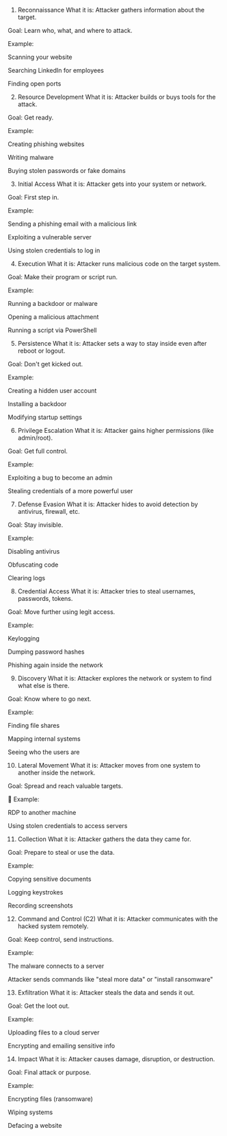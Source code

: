 1. Reconnaissance
What it is: Attacker gathers information about the target.

Goal: Learn who, what, and where to attack.

Example:

Scanning your website

Searching LinkedIn for employees

Finding open ports

2. Resource Development
What it is: Attacker builds or buys tools for the attack.

Goal: Get ready.

Example:

Creating phishing websites

Writing malware

Buying stolen passwords or fake domains

3. Initial Access
What it is: Attacker gets into your system or network.

Goal: First step in.

Example:

Sending a phishing email with a malicious link

Exploiting a vulnerable server

Using stolen credentials to log in

4. Execution
What it is: Attacker runs malicious code on the target system.

Goal: Make their program or script run.

Example:

Running a backdoor or malware

Opening a malicious attachment

Running a script via PowerShell

5. Persistence
What it is: Attacker sets a way to stay inside even after reboot or logout.

Goal: Don't get kicked out.

Example:

Creating a hidden user account

Installing a backdoor

Modifying startup settings

6. Privilege Escalation
What it is: Attacker gains higher permissions (like admin/root).

Goal: Get full control.

Example:

Exploiting a bug to become an admin

Stealing credentials of a more powerful user

7.  Defense Evasion
What it is: Attacker hides to avoid detection by antivirus, firewall, etc.

Goal: Stay invisible.

Example:

Disabling antivirus

Obfuscating code

Clearing logs

8. Credential Access
What it is: Attacker tries to steal usernames, passwords, tokens.

Goal: Move further using legit access.

Example:

Keylogging

Dumping password hashes

Phishing again inside the network

9. Discovery
What it is: Attacker explores the network or system to find what else is there.

Goal: Know where to go next.

Example:

Finding file shares

Mapping internal systems

Seeing who the users are

10. Lateral Movement
What it is: Attacker moves from one system to another inside the network.

Goal: Spread and reach valuable targets.

🧠 Example:

RDP to another machine

Using stolen credentials to access servers

11. Collection
What it is: Attacker gathers the data they came for.

Goal: Prepare to steal or use the data.

Example:

Copying sensitive documents

Logging keystrokes

Recording screenshots

12.  Command and Control (C2)
What it is: Attacker communicates with the hacked system remotely.

Goal: Keep control, send instructions.

Example:

The malware connects to a server

Attacker sends commands like "steal more data" or "install ransomware"

13.  Exfiltration
What it is: Attacker steals the data and sends it out.

Goal: Get the loot out.

Example:

Uploading files to a cloud server

Encrypting and emailing sensitive info

14. Impact
What it is: Attacker causes damage, disruption, or destruction.

Goal: Final attack or purpose.

Example:

Encrypting files (ransomware)

Wiping systems

Defacing a website
